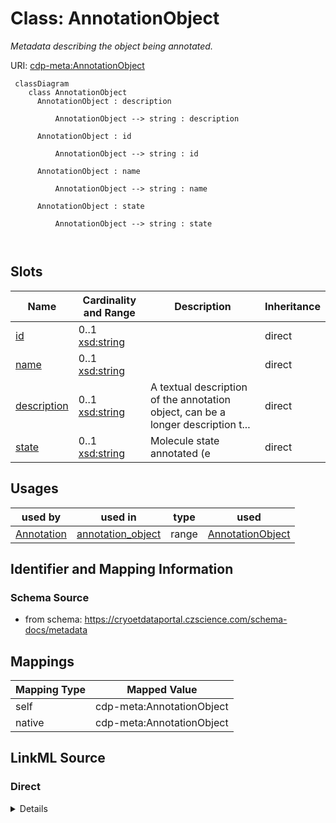 # Class: AnnotationObject


_Metadata describing the object being annotated._





URI: [cdp-meta:AnnotationObject](https://cryoetdataportal.czscience.com/schema/metadata/AnnotationObject)




```mermaid
 classDiagram
    class AnnotationObject
      AnnotationObject : description
        
          AnnotationObject --> string : description
        
      AnnotationObject : id
        
          AnnotationObject --> string : id
        
      AnnotationObject : name
        
          AnnotationObject --> string : name
        
      AnnotationObject : state
        
          AnnotationObject --> string : state
        
      
```




<!-- no inheritance hierarchy -->


## Slots

| Name | Cardinality and Range | Description | Inheritance |
| ---  | --- | --- | --- |
| [id](id.md) | 0..1 <br/> [xsd:string](http://www.w3.org/2001/XMLSchema#string) |  | direct |
| [name](name.md) | 0..1 <br/> [xsd:string](http://www.w3.org/2001/XMLSchema#string) |  | direct |
| [description](description.md) | 0..1 <br/> [xsd:string](http://www.w3.org/2001/XMLSchema#string) | A textual description of the annotation object, can be a longer description t... | direct |
| [state](state.md) | 0..1 <br/> [xsd:string](http://www.w3.org/2001/XMLSchema#string) | Molecule state annotated (e | direct |





## Usages

| used by | used in | type | used |
| ---  | --- | --- | --- |
| [Annotation](Annotation.md) | [annotation_object](annotation_object.md) | range | [AnnotationObject](AnnotationObject.md) |






## Identifier and Mapping Information







### Schema Source


* from schema: https://cryoetdataportal.czscience.com/schema-docs/metadata





## Mappings

| Mapping Type | Mapped Value |
| ---  | ---  |
| self | cdp-meta:AnnotationObject |
| native | cdp-meta:AnnotationObject |





## LinkML Source

<!-- TODO: investigate https://stackoverflow.com/questions/37606292/how-to-create-tabbed-code-blocks-in-mkdocs-or-sphinx -->

### Direct

<details>
```yaml
name: AnnotationObject
description: Metadata describing the object being annotated.
from_schema: https://cryoetdataportal.czscience.com/schema-docs/metadata
attributes:
  id:
    name: id
    from_schema: https://cryoetdataportal.czscience.com/schema-docs/metadata
    exact_mappings:
    - cdp-common:annotation_object_id
    alias: id
    owner: AnnotationObject
    domain_of:
    - Tissue
    - CellType
    - CellStrain
    - CellComponent
    - AnnotationObject
    range: string
    inlined: true
    inlined_as_list: true
  name:
    name: name
    from_schema: https://cryoetdataportal.czscience.com/schema-docs/metadata
    exact_mappings:
    - cdp-common:annotation_object_name
    alias: name
    owner: AnnotationObject
    domain_of:
    - Author
    - Annotator
    - Organism
    - Tissue
    - CellType
    - CellStrain
    - CellComponent
    - AnnotationObject
    range: string
    inlined: true
    inlined_as_list: true
  description:
    name: description
    description: A textual description of the annotation object, can be a longer description
      to include additional information not covered by the Annotation object name
      and state.
    from_schema: https://cryoetdataportal.czscience.com/schema-docs/metadata
    exact_mappings:
    - cdp-common:annotation_object_description
    rank: 1000
    alias: description
    owner: AnnotationObject
    domain_of:
    - AnnotationObject
    range: string
    inlined: true
    inlined_as_list: true
  state:
    name: state
    description: Molecule state annotated (e.g. open, closed)
    from_schema: https://cryoetdataportal.czscience.com/schema-docs/metadata
    exact_mappings:
    - cdp-common:annotation_object_state
    rank: 1000
    alias: state
    owner: AnnotationObject
    domain_of:
    - AnnotationObject
    range: string
    inlined: true
    inlined_as_list: true

```
</details>

### Induced

<details>
```yaml
name: AnnotationObject
description: Metadata describing the object being annotated.
from_schema: https://cryoetdataportal.czscience.com/schema-docs/metadata
attributes:
  id:
    name: id
    from_schema: https://cryoetdataportal.czscience.com/schema-docs/metadata
    exact_mappings:
    - cdp-common:annotation_object_id
    alias: id
    owner: AnnotationObject
    domain_of:
    - Tissue
    - CellType
    - CellStrain
    - CellComponent
    - AnnotationObject
    range: string
    inlined: true
    inlined_as_list: true
  name:
    name: name
    from_schema: https://cryoetdataportal.czscience.com/schema-docs/metadata
    exact_mappings:
    - cdp-common:annotation_object_name
    alias: name
    owner: AnnotationObject
    domain_of:
    - Author
    - Annotator
    - Organism
    - Tissue
    - CellType
    - CellStrain
    - CellComponent
    - AnnotationObject
    range: string
    inlined: true
    inlined_as_list: true
  description:
    name: description
    description: A textual description of the annotation object, can be a longer description
      to include additional information not covered by the Annotation object name
      and state.
    from_schema: https://cryoetdataportal.czscience.com/schema-docs/metadata
    exact_mappings:
    - cdp-common:annotation_object_description
    rank: 1000
    alias: description
    owner: AnnotationObject
    domain_of:
    - AnnotationObject
    range: string
    inlined: true
    inlined_as_list: true
  state:
    name: state
    description: Molecule state annotated (e.g. open, closed)
    from_schema: https://cryoetdataportal.czscience.com/schema-docs/metadata
    exact_mappings:
    - cdp-common:annotation_object_state
    rank: 1000
    alias: state
    owner: AnnotationObject
    domain_of:
    - AnnotationObject
    range: string
    inlined: true
    inlined_as_list: true

```
</details>
